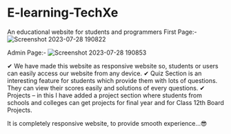 # E-learning-TechXe
An educational website for students and programmers 
First Page:-
![Screenshot 2023-07-28 190822](https://github.com/kuljeet12/E-learning-TechXe/assets/77924934/5c023b72-a45c-4d6e-acc3-91045eafb69b)

Admin Page:- 
![Screenshot 2023-07-28 190853](https://github.com/kuljeet12/E-learning-TechXe/assets/77924934/7c5f401f-4f10-4aa6-8ebb-cd0f9ed23ae2)

✔ We have made this website as responsive website so, students or users can
easily access our website from any device.
✔ Quiz Section is an interesting feature for students which provide them with
lots of questions. They can view their scores easily and solutions of every questions.
✔ Projects – in this I have added a project section where students from schools and
colleges can get projects for final year and for Class 12th Board Projects.

It is completely responsive website, to provide smooth experience...😎



